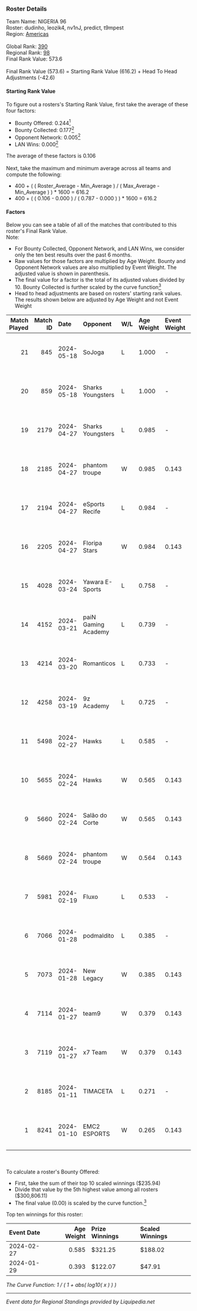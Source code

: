 ### Roster Details<br />
Team Name: NIGERIA 96<br />
Roster: dudinho, leozik4, nv1nJ, predict, t9mpest<br />
Region: [Americas]( ../standings_americas.md)<br />
<br />
Global Rank: [390](../standings_global.md)<br />
Regional Rank: [98]( ../standings_americas.md)<br />
Final Rank Value:  573.6<br />
<br />
Final Rank Value (573.6) = Starting Rank Value (616.2) + Head To Head Adjustments (-42.6)<br />

#### Starting Rank Value<br />
To figure out a rosters's Starting Rank Value, first take the average of these four factors:<br />
- Bounty Offered: 0.244[<sup>1</sup>](#table2)
- Bounty Collected: 0.177[<sup>2</sup>](#table1)
- Opponent Network: 0.005[<sup>2</sup>](#table1)
- LAN Wins: 0.000[<sup>2</sup>](#table1)

The average of these factors is 0.106<br />
<br />
Next, take the maximum and minimum average across all teams and compute the following:<br />
- 400 + ( ( Roster_Average - Min_Average ) / ( Max_Average - Min_Average ) ) * 1600 = 616.2
- 400 + ( ( 0.106 - 0.000 ) / ( 0.787 - 0.000 ) ) * 1600 = 616.2


#### Factors<br />
Below you can see a table of all of the matches that contributed to this roster's Final Rank Value.<br />
Note:<br />

- For Bounty Collected, Opponent Network, and LAN Wins, we consider only the ten best results over the past 6 months.
- Raw values for those factors are multiplied by Age Weight. Bounty and Opponent Network values are also multiplied by Event Weight. The adjusted value is shown in parenthesis.
- The final value for a factor is the total of its adjusted values divided by 10. Bounty Collected is further scaled by the curve function[<sup>3</sup>](#curveFunction)
- Head to head adjustments are based on rosters' starting rank values. The results shown below are adjusted by Age Weight and not Event Weight
<span id="table1"></span><br />


| Match Played | Match ID | Date       | Opponent            | W/L | Age Weight | Event Weight | Bounty Collected | Opponent Network | LAN Wins  | H2H Adj. | Roster                                    |
| -: | -: | :- | :- | :- | :- | :- | :- | :- | :- | -: | :- |
|           21 |      845 | 2024-05-18 | SoJoga              | L   | 1.000      | -            | -                | -                | -         |   -15.24 | dudinho, leozik4, nv1nJ, predict, t9mpest |
|           20 |      859 | 2024-05-18 | Sharks Youngsters   | L   | 1.000      | -            | -                | -                | -         |   -14.10 | dudinho, leozik4, nv1nJ, predict, t9mpest |
|           19 |     2179 | 2024-04-27 | Sharks Youngsters   | L   | 0.985      | -            | -                | -                | -         |   -14.63 | archy, emut1, leozik4, nv1nJ, t9mpest     |
|           18 |     2185 | 2024-04-27 | phantom troupe      | W   | 0.985      | 0.143        | 0.000 (0.000)    | 0.032 (0.005)    | 0 (0.000) |    14.08 | archy, emut1, leozik4, nv1nJ, t9mpest     |
|           17 |     2194 | 2024-04-27 | eSports Recife      | L   | 0.984      | -            | -                | -                | -         |   -12.70 | archy, emut1, leozik4, nv1nJ, t9mpest     |
|           16 |     2205 | 2024-04-27 | Floripa Stars       | W   | 0.984      | 0.143        | 0.001 (0.000)    | 0.144 (0.020)    | 0 (0.000) |    17.21 | archy, emut1, leozik4, nv1nJ, t9mpest     |
|           15 |     4028 | 2024-03-24 | Yawara E-Sports     | L   | 0.758      | -            | -                | -                | -         |    -8.12 | deemO, leozik4, nv1nJ, predict, t9mpest   |
|           14 |     4152 | 2024-03-21 | paiN Gaming Academy | L   | 0.739      | -            | -                | -                | -         |    -8.01 | deemO, leozik4, nv1nJ, predict, t9mpest   |
|           13 |     4214 | 2024-03-20 | Romanticos          | L   | 0.733      | -            | -                | -                | -         |   -10.68 | deemO, leozik4, nv1nJ, predict, t9mpest   |
|           12 |     4258 | 2024-03-19 | 9z Academy          | L   | 0.725      | -            | -                | -                | -         |   -10.45 | deemO, leozik4, nv1nJ, predict, t9mpest   |
|           11 |     5498 | 2024-02-27 | Hawks               | L   | 0.585      | -            | -                | -                | -         |    -8.63 | deemO, leozik4, nv1nJ, predict, t9mpest   |
|           10 |     5655 | 2024-02-24 | Hawks               | W   | 0.565      | 0.143        | 0.001 (0.000)    | 0.083 (0.007)    | 0 (0.000) |     9.46 | deemO, leozik4, nv1nJ, predict, t9mpest   |
|            9 |     5660 | 2024-02-24 | Salão do Corte      | W   | 0.565      | 0.143        | 0.000 (0.000)    | 0.046 (0.004)    | 0 (0.000) |     9.20 | deemO, leozik4, nv1nJ, predict, t9mpest   |
|            8 |     5669 | 2024-02-24 | phantom troupe      | W   | 0.564      | 0.143        | 0.000 (0.000)    | 0.111 (0.009)    | 0 (0.000) |     8.61 | deemO, leozik4, nv1nJ, predict, t9mpest   |
|            7 |     5981 | 2024-02-19 | Fluxo               | L   | 0.533      | -            | -                | -                | -         |    -1.82 | leozik4, nv1nJ, predict, rN, t9mpest      |
|            6 |     7066 | 2024-01-28 | podmaldito          | L   | 0.385      | -            | -                | -                | -         |    -6.62 | archy, deemO, dudinho, leozik4, t9mpest   |
|            5 |     7073 | 2024-01-28 | New Legacy          | W   | 0.385      | 0.143        | 0.000 (0.000)    | 0.021 (0.001)    | 0 (0.000) |     5.32 | archy, deemO, dudinho, leozik4, t9mpest   |
|            4 |     7114 | 2024-01-27 | team9               | W   | 0.379      | 0.143        | 0.000 (0.000)    | 0.000 (0.000)    | 0 (0.000) |     4.00 | archy, deemO, dudinho, leozik4, t9mpest   |
|            3 |     7119 | 2024-01-27 | x7 Team             | W   | 0.379      | 0.143        | 0.000 (0.000)    | 0.000 (0.000)    | 0 (0.000) |     2.76 | archy, deemO, dudinho, leozik4, t9mpest   |
|            2 |     8185 | 2024-01-11 | TIMACETA            | L   | 0.271      | -            | -                | -                | -         |    -4.11 | archy, dudinho, nv1nJ, sigma, t9mpest     |
|            1 |     8241 | 2024-01-10 | EMC2 ESPORTS        | W   | 0.265      | 0.143        | 0.000 (0.000)    | 0.000 (0.000)    | 0 (0.000) |     1.91 | archy, dudinho, nv1nJ, sigma, t9mpest     |

<br />
<span id="table2"></span><br />
To calculate a roster's Bounty Offered:<br />

- First, take the sum of their top 10 scaled winnings ($235.94)
- Divide that value by the 5th highest value among all rosters ($300,806.11)
- The final value (0.00) is scaled by the curve function.[<sup>3</sup>](#curveFunction)

Top ten winnings for this roster:<br />

| Event Date | Age Weight | Prize Winnings | Scaled Winnings |
| :- | -: | :- | :- |
| 2024-02-27 |      0.585 | $321.25        | $188.02         |
| 2024-01-29 |      0.393 | $122.07        | $47.91          |


<span id="curveFunction"></span>_The Curve Function: 1 / ( 1 + abs( log10( x ) ) )_<br />

---
_Event data for Regional Standings provided by Liquipedia.net_<br />
